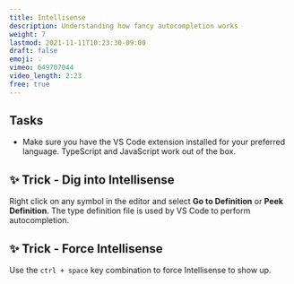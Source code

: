 ```yaml
---
title: Intellisense
description: Understanding how fancy autocompletion works
weight: 7
lastmod: 2021-11-11T10:23:30-09:00
draft: false
emoji: 💡
vimeo: 649707044
video_length: 2:23
free: true
---
```


## Tasks

- Make sure you have the VS Code extension installed for your preferred language. TypeScript and JavaScript work out of the box.

## ✨ Trick - Dig into Intellisense

Right click on any symbol in the editor and select **Go to Definition** or **Peek Definition**. The type definition file is used by VS Code to perform autocompletion.

## ✨ Trick - Force Intellisense

Use the `ctrl + space` key combination to force Intellisense to show up.
